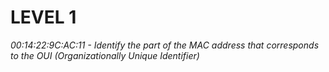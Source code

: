 # LEVEL 1

*00:14:22:9C:AC:11 - Identify the part of the MAC address that corresponds to the OUI (Organizationally Unique Identifier)*